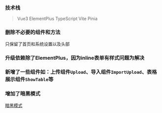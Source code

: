 ### 技术栈

> Vue3
> ElementPlus
> TypeScript
> Vite
> Pinia

### 删除不必要的组件和方法
只保留了首页和系统设置以及头部

### 升级依赖除了ElementPlus，因为inline表单有样式问题为解决

### 新增了一些组件如：上传组件`Upload`、导入组件`ImportUpload`、表格展示组件`ShowTable`等

### 增加了暗黑模式
[暗黑模式](./src/assets/images/project1.png)

